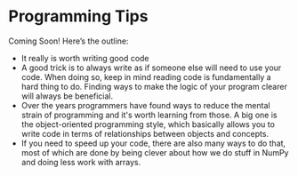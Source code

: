# Programming Tips

Coming Soon! Here’s the outline:

* It really is worth writing good code
* A good trick is to always write as if someone else will need to use your code. When doing so, keep in mind reading code is fundamentally a hard thing to do. Finding ways to make the logic of your program clearer will always be beneficial.
* Over the years programmers have found ways to reduce the mental strain of programming and it's worth learning from those. A big one is the object-oriented programming style, which basically allows you to write code in terms of relationships between objects and concepts.
* If you need to speed up your code, there are also many ways to do that, most of which are done by being clever about how we do stuff in NumPy and doing less work with arrays.


